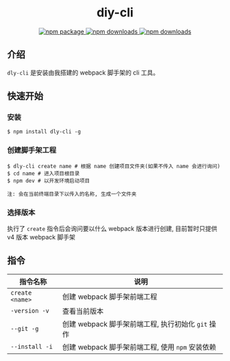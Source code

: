 <div align="center">
<h1>diy-cli</h1>
   <a href="https://www.npmjs.com/package/dly-cli">
      <img src="https://img.shields.io/npm/v/dly-cli.svg" alt="npm package" />
   </a>
   <a href="https://www.npmjs.com/package/dly-cli">
      <img src="https://img.shields.io/npm/dm/dly-cli.svg" alt="npm downloads" />
   </a>
   <a href="https://www.npmjs.com/package/dly-cli">
      <img src="https://img.shields.io/npm/l/dly-cli.svg" alt="npm downloads" />
   </a>
</div>

## 介绍

`dly-cli` 是安装由我搭建的 webpack 脚手架的 cli 工具。

## 快速开始

### 安装

```shell
$ npm install dly-cli -g
```

### 创建脚手架工程

```shell
$ dly-cli create name # 根据 name 创建项目文件夹(如果不传入 name 会进行询问)
$ cd name # 进入项目根目录
$ npm dev # 以开发环境启动项目
```

`注: 会在当前终端目录下以传入的名称, 生成一个文件夹`

### 选择版本
执行了 `create` 指令后会询问要以什么 webpack 版本进行创建, 目前暂时只提供 v4 版本 webpack 脚手架


## 指令

| 指令名称              | 说明                                           |
| --------------------- | ---------------------------------------------- |
| `create <name>`       | 创建 webpack 脚手架前端工程                          |
| `-version -v`         | 查看当前版本                                   |
| `--git -g`            | 创建 webpack 脚手架前端工程, 执行初始化 `git` 操作 |
| `--install -i`        | 创建 webpack 脚手架前端工程, 使用 `npm` 安装依赖  |
